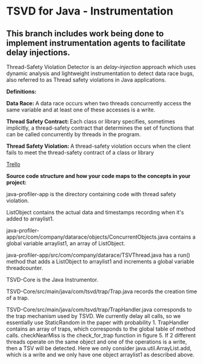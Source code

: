# TSVD for Java - Instrumentation

## This branch includes work being done to implement instrumentation agents to facilitate delay injections.

Thread-Safety Violation Detector is an <i>delay-injection</i> approach which uses dynamic analysis and lightweight instrumentation to detect data race bugs, also referred to as Thread safety violations in Java applications.

<b>Definitions: </b>

<b>Data Race: </b> A data race occurs when two threads concurrently access the same variable and at least one of these accesses is a write.

<b>Thread Safety Contract: </b> Each class or library specifies, sometimes implicitly, a thread-safety contract that determines the set of functions that can be called concurrently by threads in the program.

<b>Thread Safety Violation: </b> A thread-safety violation occurs when the client fails to meet the thread-safety contract of a class or library



[Trello](https://trello.com/b/UcUVXC8C/ecs251-synapse)

<b>Source code structure and how your code maps to the concepts in your project: </b>

java-profiler-app is the directory containing code with thread safety violation. 

ListObject contains the actual data and timestamps recording when it's added to arraylist1.

java-profiler-app/src/com/company/datarace/objects/ConcurrentObjects.java contains a global variable arraylist1, an array of ListObject.

java-profiler-app/src/com/company/datarace/TSVThread.java has a run() method that adds a ListObject to arraylist1 and increments a global variable threadcounter.

TSVD-Core is the Java Instrumentor.

TSVD-Core/src/main/java/com/tsvd/trap/Trap.java records the creation time of a trap.

TSVD-Core/src/main/java/com/tsvd/trap/TrapHandler.java corresponds to the trap mechanism used by TSVD. We currently delay all calls, so we essentially use StaticRandom in the paper with probability 1. TrapHandler contains an array of traps, which corresponds to the global table of method calls. checkNearMiss is the check_for_trap function in figure 5. If 2 different threads operate on the same object and one of the operations is a write, then a TSV will be detected. Here we only consider java.util.ArrayList.add, which is a write and we only have one object arraylist1 as described above. 
